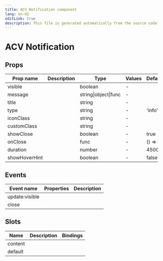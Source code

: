 ```yaml
---
title: ACV Notification component
lang: en-US
editLink: true
description: This file is generated automatically from the source code. Changes made here will be lost.
---
```


# ACV Notification

<!--@include: ./notification.doc.md-->

## Props

| Prop name     | Description | Type                 | Values | Default     |
| ------------- | ----------- | -------------------- | ------ | ----------- |
| visible       |             | boolean              | -      |             |
| message       |             | string\|object\|func | -      |             |
| title         |             | string               | -      |             |
| type          |             | string               | -      | 'info'      |
| iconClass     |             | string               | -      |             |
| customClass   |             | string               | -      |             |
| showClose     |             | boolean              | -      | true        |
| onClose       |             | func                 | -      | () =&gt; {} |
| duration      |             | number               | -      | 4500        |
| showHoverHint |             | boolean              | -      | false       |

## Events

| Event name     | Properties | Description |
| -------------- | ---------- | ----------- |
| update:visible |            |             |
| close          |            |             |

## Slots

| Name    | Description | Bindings |
| ------- | ----------- | -------- |
| content |             |          |
| default |             |          |
